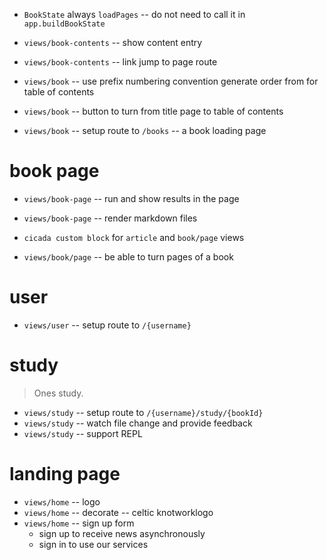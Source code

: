 - `BookState` always `loadPages` -- do not need to call it in `app.buildBookState`

- `views/book-contents` -- show content entry
- `views/book-contents` -- link jump to page route

- `views/book` -- use prefix numbering convention generate order from for table of contents
- `views/book` -- button to turn from title page to table of contents
- `views/book` -- setup route to `/books` -- a book loading page

# book page

- `views/book-page` -- run and show results in the page
- `views/book-page` -- render markdown files

- `cicada custom block` for `article` and `book/page` views

- `views/book/page` -- be able to turn pages of a book

# user

- `views/user` -- setup route to `/{username}`

# study

> Ones study.

- `views/study` -- setup route to `/{username}/study/{bookId}`
- `views/study` -- watch file change and provide feedback
- `views/study` -- support REPL

# landing page

- `views/home` -- logo
- `views/home` -- decorate -- celtic knotworklogo
- `views/home` -- sign up form
  - sign up to receive news asynchronously
  - sign in to use our services
